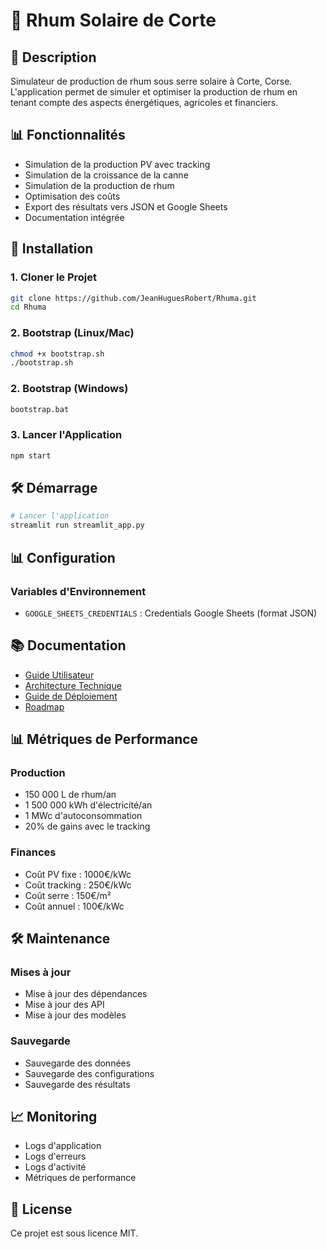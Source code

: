 # 🌺 Rhum Solaire de Corte

## 🎯 Description

Simulateur de production de rhum sous serre solaire à Corte, Corse. L'application permet de simuler et optimiser la production de rhum en tenant compte des aspects énergétiques, agricoles et financiers.

## 📊 Fonctionnalités

- Simulation de la production PV avec tracking
- Simulation de la croissance de la canne
- Simulation de la production de rhum
- Optimisation des coûts
- Export des résultats vers JSON et Google Sheets
- Documentation intégrée

## 🚀 Installation

### 1. Cloner le Projet

```bash
git clone https://github.com/JeanHuguesRobert/Rhuma.git
cd Rhuma
```

### 2. Bootstrap (Linux/Mac)

```bash
chmod +x bootstrap.sh
./bootstrap.sh
```

### 2. Bootstrap (Windows)

```bash
bootstrap.bat
```

### 3. Lancer l'Application

```bash
npm start
```

## 🛠️ Démarrage

```bash
# Lancer l'application
streamlit run streamlit_app.py
```

## 📊 Configuration

### Variables d'Environnement

- `GOOGLE_SHEETS_CREDENTIALS` : Credentials Google Sheets (format JSON)

## 📚 Documentation

- [Guide Utilisateur](docs/user_guide.md)
- [Architecture Technique](docs/ARCHITECTURE.md)
- [Guide de Déploiement](docs/DEPLOYMENT.md)
- [Roadmap](docs/ROADMAP.md)

## 📊 Métriques de Performance

### Production
- 150 000 L de rhum/an
- 1 500 000 kWh d'électricité/an
- 1 MWc d'autoconsommation
- 20% de gains avec le tracking

### Finances
- Coût PV fixe : 1000€/kWc
- Coût tracking : 250€/kWc
- Coût serre : 150€/m²
- Coût annuel : 100€/kWc

## 🛠️ Maintenance

### Mises à jour
- Mise à jour des dépendances
- Mise à jour des API
- Mise à jour des modèles

### Sauvegarde
- Sauvegarde des données
- Sauvegarde des configurations
- Sauvegarde des résultats

## 📈 Monitoring

- Logs d'application
- Logs d'erreurs
- Logs d'activité
- Métriques de performance

## 📝 License

Ce projet est sous licence MIT.
